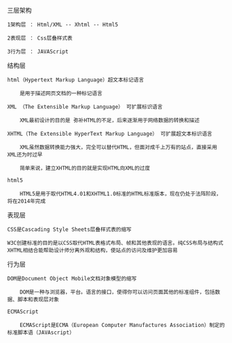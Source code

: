 三层架构

	1架构层 ： Html/XML -- Xhtml -- Html5

	2表现层 ： Css层叠样式表

	3行为层 ： JAVAScript

结构层

	html（Hypertext Markup Language）超文本标记语言

		是用于描述网页文档的一种标记语言

	XML （The Extensible Markup Language） 可扩展标识语言

		XML最初设计的目的是 弥补HTML的不足，后来逐渐用于网络数据的转换和描述

	XHTML（The Extensible HyperText Markup Language） 可扩展超文本标识语言

		XML虽然数据转换能力强大，完全可以替代HTML，但面对成千上万有的站点，直接采用XML还为时过早

		简单来说，建立XHTML的目的就是实现HTML向XML的过度

	html5

		HTML5是用于取代HTML4.01和XHTML1.0标准的HTML标准版本，现在仍处于法阵阶段，将在2014年完成

表现层

	CSS是Cascading Style Sheets层叠样式表的缩写

	W3C创建标准的目的是以CSS取代HTML表格式布局、帧和其他表现的语言。纯CSS布局与结构式XHTML相结合能帮助设计师分离外观和结构，使站点的访问及维护更加容易

行为层

	DOM是Document Object Mobile文档对象模型的缩写

		DOM是一种与浏览器，平台。语言的接口，使得你可以访问页面其他的标准组件，包括数据、脚本和表现层对象

	ECMAScript

		ECMAScript是ECMA（European Computer Manufactures Association）制定的标准脚本语（JAVAscript）

